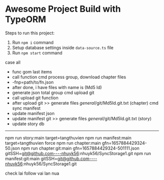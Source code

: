 # Awesome Project Build with TypeORM

Steps to run this project:

1. Run `npm i` command
2. Setup database settings inside `data-source.ts` file
3. Run `npm start` command


case all
  + func gom last items
  + call function
cmd process group, download chapter files
  + -fnp=path/to/fn.json
  + after done, i have files with name is (Md5 Id)
  + generate json total group
cmd upload git
  + call upload git function
  + after upload git >> generate files _general_/git/Md5Id.git.txt (chapter)
cmd sync manifest
  + update manifest json
  + update manifest git >> generate files _general_/git/Md5Id.git.txt (story)
  + update story db
----------------------------------------------------------
npm run story:main target=tangthuvien
npm run manifest:main target=tangthuvien force
npm run chapter:main gfn=1657884429324-50.json
npm run chapter:git:main gfn=1657884429324-501111.json gitSSH=git@github.com----nhuyk56:nhuyk56/SyncStorage1.git
npm run manifest:git:main gitSSH=git@github.com----nhuyk56:nhuyk56/SyncStorage1.git

check lai follow vai lan nua